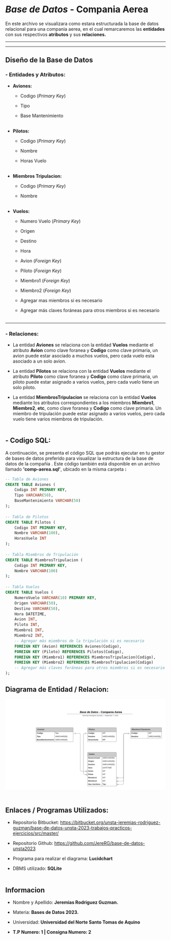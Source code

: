 # *Base de Datos* - Compania Aerea

En este archivo se visualizara como estara estructurada la base de datos relacional para una compania aerea, en el cual remarcaremos las **entidades** con sus respectivos **atributos** y sus **relaciones.**

---
___

## Diseño de la Base de Datos
### - Entidades y Atributos:
- **Aviones:**
    * Codigo (*Primary Key*)
    
    * Tipo

    * Base Mantenimiento 
<br></br>

- **Pilotos:**
    * Codigo (*Primary Key*)

    * Nombre

    * Horas Vuelo
<br></br>

- **Miembros Tripulacion:**
    * Codigo (*Primary Key*)

    * Nombre
<br></br>

- **Vuelos:**
    * Numero Vuelo (*Primary Key*)
   
    * Origen 

    * Destino 

    * Hora

    * Avion (*Foreign Key*)

    * Piloto (*Foreign Key*)

    * Miembro1 (*Foreign Key*)

    * Miembro2 (*Foreign Key*)

    * Agregar mas miembros si es necesario 

    * Agregar más claves foráneas para otros miembros si es necesario
<br></br>

---
### - Relaciones:

* La entidad **Aviones** se relaciona con la entidad **Vuelos** mediante el atributo **Avion** como clave foranea y **Codigo** como clave primaria, un avion puede estar asociado a muchos vuelos, pero cada vuelo esta asociado a un solo avion.

* La entidad **Pilotos** se relaciona con la entidad **Vuelos** mediante el atributo **Piloto** como clave foranea y **Codigo** como clave primaria, un piloto puede estar asignado a varios vuelos, pero cada vuelo tiene un solo piloto.

* La entidad **MiembrosTripulacion** se relaciona con la entidad **Vuelos** mediante los atributos correspondientes a los miembros **Miembro1**, **Miembro2**, **etc**, como clave foranea y **Codigo** como clave primaria. Un miembro de tripulación puede estar asignado a varios vuelos, pero cada vuelo tiene varios miembros de tripulación.
<br></br>

## -  Codigo SQL:

A continuación, se presenta el código SQL que podrás ejecutar en tu gestor de bases de datos preferido para visualizar la estructura de la base de datos de la compañia . Este código también está disponible en un archivo llamado **'comp-aerea.sql'**, ubicado en la misma carpeta **:**

```sql
-- Tabla de Aviones
CREATE TABLE Aviones (
    Codigo INT PRIMARY KEY,
    Tipo VARCHAR(50),
    BaseMantenimiento VARCHAR(50)
);

-- Tabla de Pilotos
CREATE TABLE Pilotos (
    Codigo INT PRIMARY KEY,
    Nombre VARCHAR(100),
    HorasVuelo INT
);

-- Tabla Miembros de Tripulación
CREATE TABLE MiembrosTripulacion (
    Codigo INT PRIMARY KEY,
    Nombre VARCHAR(100)
);

-- Tabla Vuelos
CREATE TABLE Vuelos (
    NumeroVuelo VARCHAR(10) PRIMARY KEY,
    Origen VARCHAR(50),
    Destino VARCHAR(50),
    Hora DATETIME,
    Avion INT,
    Piloto INT,
    Miembro1 INT,
    Miembro2 INT,
    -- Agregar más miembros de la tripulación si es necesario
    FOREIGN KEY (Avion) REFERENCES Aviones(Codigo),
    FOREIGN KEY (Piloto) REFERENCES Pilotos(Codigo),
    FOREIGN KEY (Miembro1) REFERENCES MiembrosTripulacion(Codigo),
    FOREIGN KEY (Miembro2) REFERENCES MiembrosTripulacion(Codigo)
    -- Agregar más claves foráneas para otros miembros si es necesario
);
```

## Diagrama de Entidad / Relacion:

![Diagrama entidad relacion](DB-Comp-Aerea.png)
<br></br>

## Enlaces / Programas Utilizados:

* Repositorio Bitbucket: https://bitbucket.org/unsta-jeremias-rodriguez-guzman/base-de-datos-unsta-2023-trabajos-practicos-ejercicios/src/master/

* Repositorio Github: https://github.com/JereRG/base-de-datos-unsta2023

* Programa para realizar el diagrama: **Lucidchart**

* DBMS utilizado: **SQLite**
<br></br>

## Informacion
* Nombre y Apellido: **Jeremias Rodriguez Guzman.**

* Materia: **Bases de Datos 2023.**

* Universidad: **Universidad del Norte Santo Tomas de Aquino**

*  **T.P Numero: 1 | Consigna Numero: 2**
